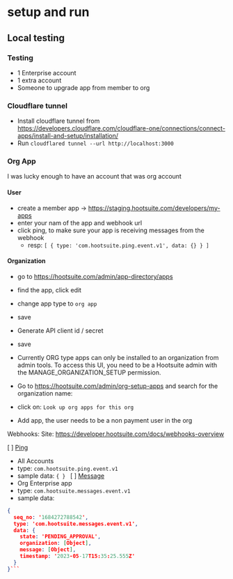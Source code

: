 # setup and run
## Local testing
### Testing
- 1 Enterprise account
- 1 extra account
- Someone to upgrade app from member to org
### Cloudflare tunnel
- Install cloudflare tunnel from https://developers.cloudflare.com/cloudflare-one/connections/connect-apps/install-and-setup/installation/
- Run `cloudflared tunnel --url http://localhost:3000`


### Org App
I was lucky enough to have an account that was org account
#### User
- create a member app -> https://staging.hootsuite.com/developers/my-apps
- enter your nam of the app and webhook url
- click ping, to make sure your app is receiving messages from the webhook
  - resp: `[ { type: 'com.hootsuite.ping.event.v1', data: {} } ]`
#### Organization
- go to https://hootsuite.com/admin/app-directory/apps
- find the app, click edit
- change app type to `org app`
- save
- Generate API client id / secret
- save
- Currently ORG type apps can only be installed to an organization from admin tools. To access this UI, you need to be a Hootsuite admin with the MANAGE_ORGANIZATION_SETUP permission.

- Go to https://hootsuite.com/admin/org-setup-apps and search for the organization name:
- click on: `Look up org apps for this org`
- Add app, the user needs to be a non payment user in the org




Webhooks: 
Site: https://developer.hootsuite.com/docs/webhooks-overview

[ ] [Ping](https://developer.hootsuite.com/docs/webhooks#ping)
  - All Accounts
  - type: `com.hootsuite.ping.event.v1`
  - sample data: `{ } `
[ ] [Message](https://developer.hootsuite.com/docs/webhooks#message)
  - Org Enterprise app
  - type: `com.hootsuite.messages.event.v1`
  - sample data:
  ```json
  {
    seq_no: '1684272788542',
    type: 'com.hootsuite.messages.event.v1',
    data: {
      state: 'PENDING_APPROVAL',
      organization: [Object],
      message: [Object],
      timestamp: '2023-05-17T15:35:25.555Z'
    }
  }```

  
